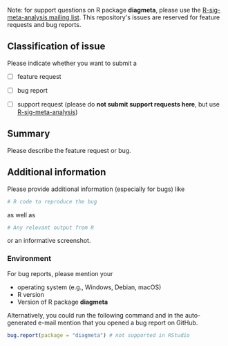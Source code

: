 Note: for support questions on R package **diagmeta**, please use the [R-sig-meta-analysis mailing list](https://stat.ethz.ch/mailman/listinfo/r-sig-meta-analysis). This repository's issues are reserved for feature requests and bug reports.


## Classification of issue

Please indicate whether you want to submit a

  - [ ] feature request
  - [ ] bug report
  - [ ] support request (please do **not submit support requests here**, but use [R-sig-meta-analysis](https://stat.ethz.ch/mailman/listinfo/r-sig-meta-analysis))


## Summary

Please describe the feature request or bug.


## Additional information

Please provide additional information (especially for bugs) like

```r
# R code to reproduce the bug
```

as well as

```r
# Any relevant output from R
```

or an informative screenshot.


### Environment

For bug reports, please mention your

  - operating system (e.g., Windows, Debian, macOS)
  - R version
  - Version of R package **diagmeta**

Alternatively, you could run the following command and in the auto-generated e-mail mention that you opened a bug report on GitHub.

```r
bug.report(package = "diagmeta") # not supported in RStudio
```
